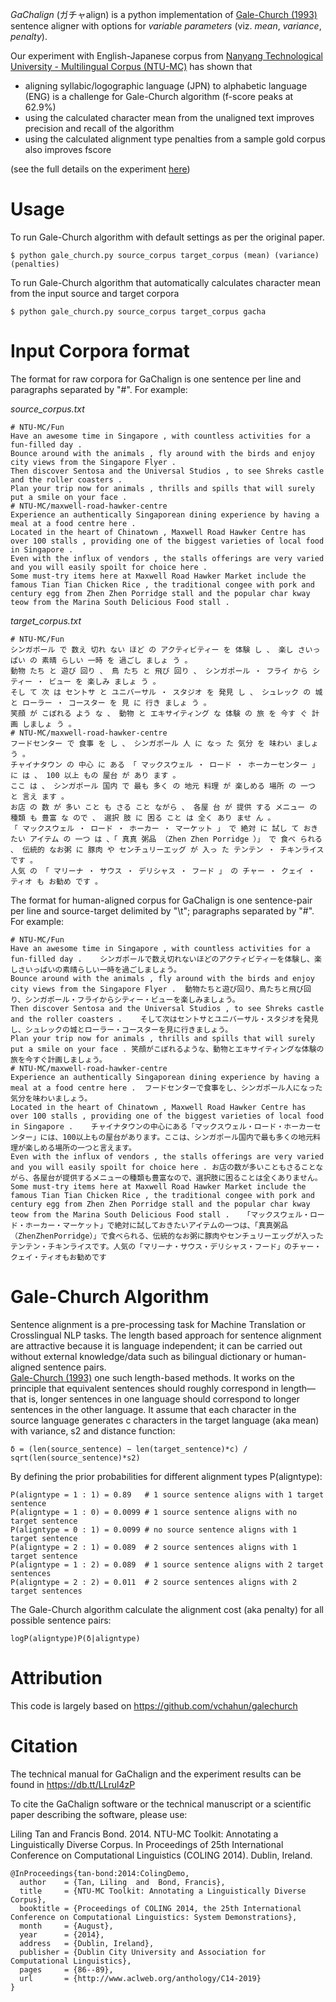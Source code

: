 *GaChalign* (ガチャalign) is a python implementation of [Gale-Church (1993)](http://acl.ldc.upenn.edu/J/J93/J93-1004.pdf) sentence aligner with options for _variable parameters_ (viz. _mean_, _variance_, _penalty_). 

Our experiment with English-Japanese corpus from [Nanyang Technological University - Multilingual Corpus (NTU-MC)](https://github.com/alvations/NTU-MC) has shown that 
  * aligning syllabic/logographic language (JPN) to alphabetic language (ENG) is a challenge for Gale-Church algorithm (f-score peaks at 62.9%)
  * using the calculated character mean from the unaligned text improves precision and recall of the algorithm
  * using the calculated alignment type penalties from a sample gold corpus also improves fscore 

(see the full details on the experiment [here](https://drive.google.com/file/d/1XxCLxA99MRJbF6xzWS8WDR9igrz-m2q8/view?usp=sharing))

Usage
====

To run Gale-Church algorithm with default settings as per the original paper.

```
$ python gale_church.py source_corpus target_corpus (mean) (variance) (penalties)
```

To run Gale-Church algorithm that automatically calculates character mean from the input source and target corpora

```
$ python gale_church.py source_corpus target_corpus gacha
```


Input Corpora format
====
The format for raw corpora for GaChalign is one sentence per line and paragraphs separated by "#". For example:

*source_corpus.txt*

```
# NTU-MC/Fun
Have an awesome time in Singapore , with countless activities for a fun-filled day .
Bounce around with the animals , fly around with the birds and enjoy city views from the Singapore Flyer .
Then discover Sentosa and the Universal Studios , to see Shreks castle and the roller coasters .
Plan your trip now for animals , thrills and spills that will surely put a smile on your face .
# NTU-MC/maxwell-road-hawker-centre
Experience an authentically Singaporean dining experience by having a meal at a food centre here .
Located in the heart of Chinatown , Maxwell Road Hawker Centre has over 100 stalls , providing one of the biggest varieties of local food in Singapore .
Even with the influx of vendors , the stalls offerings are very varied and you will easily spoilt for choice here .
Some must-try items here at Maxwell Road Hawker Market include the famous Tian Tian Chicken Rice , the traditional congee with pork and century egg from Zhen Zhen Porridge stall and the popular char kway teow from the Marina South Delicious Food stall .
```

*target_corpus.txt*

```
# NTU-MC/Fun
シンガポール で 数え 切れ ない ほど の アクティビティー を 体験 し 、 楽し さいっぱい の 素晴 らしい 一時 を 過ごし ましょ う 。
動物 たち と 遊び 回り 、 鳥 たち と 飛び 回り 、 シンガポール ・ フライ から シティー ・ ビュー を 楽しみ ましょ う 。
そし て 次 は セントサ と ユニバーサル ・ スタジオ を 発見 し 、 シュレック の 城 と ローラー ・ コースター を 見 に 行き ましょ う 。
笑顔 が こぼれる よう な 、 動物 と エキサイティング な 体験 の 旅 を 今す ぐ 計画 しましょ う 。
# NTU-MC/maxwell-road-hawker-centre
フードセンター で 食事 を し 、 シンガポール 人 に なっ た 気分 を 味わい ましょ う 。
チャイナタウン の 中心 に ある 「 マックスウェル ・ ロード ・ ホーカーセンター 」 に は 、 100 以上 もの 屋台 が あり ます 。
ここ は 、 シンガポール 国内 で 最も 多く の 地元 料理 が 楽しめる 場所 の 一つ と 言え ます 。
お店 の 数 が 多い こと も さる こと ながら 、 各屋 台 が 提供 する メニュー の 種類 も 豊富 な ので 、 選択 肢 に 困る こと は 全く あり ませ ん 。
「 マックスウェル ・ ロード ・ ホーカー ・ マーケット 」 で 絶対 に 試し て おき たい アイテム の 一つ は 、「 真真 粥品 （Zhen Zhen Porridge ）」 で 食べ られる 、 伝統的 なお粥 に 豚肉 や センチュリーエッグ が 入っ た テンテン ・ チキンライス です 。
人気 の 「 マリーナ ・ サウス ・ デリシャス ・ フード 」 の チャー ・ クェイ ・ ティオ も お勧め です 。
```

The format for human-aligned corpus for GaChalign is one sentence-pair per line and source-target delimited by "\t"; paragraphs separated by "#". For example:

```
# NTU-MC/Fun
Have an awesome time in Singapore , with countless activities for a fun-filled day .	シンガポールで数え切れないほどのアクティビティーを体験し、楽しさいっぱいの素晴らしい一時を過ごしましょう。
Bounce around with the animals , fly around with the birds and enjoy city views from the Singapore Flyer .	動物たちと遊び回り、鳥たちと飛び回り、シンガポール・フライからシティー・ビューを楽しみましょう。
Then discover Sentosa and the Universal Studios , to see Shreks castle and the roller coasters .	そして次はセントサとユニバーサル・スタジオを発見し、シュレックの城とローラー・コースターを見に行きましょう。
Plan your trip now for animals , thrills and spills that will surely put a smile on your face .	笑顔がこぼれるような、動物とエキサイティングな体験の旅を今すぐ計画しましょう。
# NTU-MC/maxwell-road-hawker-centre
Experience an authentically Singaporean dining experience by having a meal at a food centre here .	フードセンターで食事をし、シンガポール人になった気分を味わいましょう。
Located in the heart of Chinatown , Maxwell Road Hawker Centre has over 100 stalls , providing one of the biggest varieties of local food in Singapore .	チャイナタウンの中心にある「マックスウェル・ロード・ホーカーセンター」には、100以上もの屋台があります。ここは、シンガポール国内で最も多くの地元料理が楽しめる場所の一つと言えます。
Even with the influx of vendors , the stalls offerings are very varied and you will easily spoilt for choice here .	お店の数が多いこともさることながら、各屋台が提供するメニューの種類も豊富なので、選択肢に困ることは全くありません。
Some must-try items here at Maxwell Road Hawker Market include the famous Tian Tian Chicken Rice , the traditional congee with pork and century egg from Zhen Zhen Porridge stall and the popular char kway teow from the Marina South Delicious Food stall .	「マックスウェル・ロード・ホーカー・マーケット」で絶対に試しておきたいアイテムの一つは、「真真粥品（ZhenZhenPorridge）」で食べられる、伝統的なお粥に豚肉やセンチュリーエッグが入ったテンテン・チキンライスです。人気の「マリーナ・サウス・デリシャス・フード」のチャー・クェイ・ティオもお勧めです
```

Gale-Church Algorithm
====

Sentence alignment is a pre-processing task for Machine Translation or Crosslingual NLP tasks. The length based approach for sentence alignment are attractive because it is language independent; it can be carried out without external knowledge/data such as bilingual dictionary or human-aligned sentence pairs.  
[Gale-Church (1993)](http://acl.ldc.upenn.edu/J/J93/J93-1004.pdf) one such length-based methods. It works on the principle that equivalent sentences should roughly correspond in length—that is, longer sentences in one language should correspond to longer sentences in the other language. It assume that each character in the source language generates c characters in the target
language (aka mean) with variance, s2 and distance function:

```
δ = (len(source_sentence) − len(target_sentence)*c) / sqrt(len(source_sentence)*s2)
```

By defining the prior probabilities for different alignment types P(aligntype):

```
P(aligntype = 1 : 1) = 0.89   # 1 source sentence aligns with 1 target sentence
P(aligntype = 1 : 0) = 0.0099 # 1 source sentence aligns with no target sentence
P(aligntype = 0 : 1) = 0.0099 # no source sentence aligns with 1 target sentence
P(aligntype = 2 : 1) = 0.089  # 2 source sentences aligns with 1 target sentence
P(aligntype = 1 : 2) = 0.089  # 1 source sentence aligns with 2 target sentences
P(aligntype = 2 : 2) = 0.011  # 2 source sentences aligns with 2 target sentences
```

The Gale-Church algorithm calculate the alignment cost (aka penalty) for all possible sentence pairs:

```
logP(aligntype)P(δ|aligntype)
```

Attribution
====

This code is largely based on https://github.com/vchahun/galechurch 

Citation
====
The technical manual for GaChalign and the experiment results can be found in https://db.tt/LLrul4zP

To cite the GaChalign software or the technical manuscript or a scientific paper describing the software, please use:

Liling Tan and Francis Bond. 2014. NTU-MC Toolkit: Annotating a Linguistically Diverse Corpus. In Proceedings of 25th International Conference on Computational Linguistics (COLING 2014). Dublin, Ireland. 

```
@InProceedings{tan-bond:2014:ColingDemo,
  author    = {Tan, Liling  and  Bond, Francis},
  title     = {NTU-MC Toolkit: Annotating a Linguistically Diverse Corpus},
  booktitle = {Proceedings of COLING 2014, the 25th International Conference on Computational Linguistics: System Demonstrations},
  month     = {August},
  year      = {2014},
  address   = {Dublin, Ireland},
  publisher = {Dublin City University and Association for Computational Linguistics},
  pages     = {86--89},
  url       = {http://www.aclweb.org/anthology/C14-2019}
}
```
